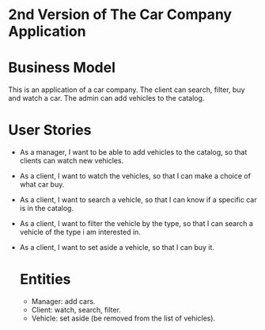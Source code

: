 # 2nd Version of The Car Company Application

# Business Model
This is an application of a car company. The client can search, filter, buy and watch a car. The admin can add vehicles to the catalog.

# User Stories
- As a manager, I want to be able to add vehicles to the catalog, so that clients can watch new vehicles.
- As a client, I want to watch the vehicles, so that I can make a choice of what car buy.
- As a client, I want to search a vehicle, so that I can know if a specific car is in the catalog.
- As a client, I want to filter the vehicle by the type, so that I can search a vehicle of the type i am interested in.
- As a client, I want to set aside a vehicle, so that I can buy it.

  # Entities
  - Manager: add cars.
  - Client: watch, search, filter.
  - Vehicle: set aside (be removed from the list of vehicles).

  
